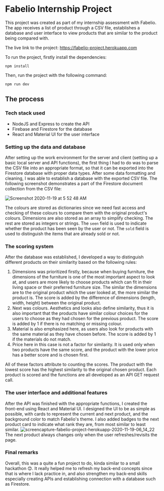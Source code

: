 # Fabelio Internship Project

This project was created as part of my internship assessment with Fabelio. The app receives a list of product through a CSV file, establishes a database and user interface to view products that are similar to the product being compared with. 

The live link to the project: https://fabelio-project.herokuapp.com

To run the project, firstly install the dependencies:
```
npm install
```
Then, run the project with the following command:
```
npm run dev
```

## The process

### Tech stack used
- NodeJS and Express to create the API
- Firebase and Firestore for the database
- React and Material UI for the user interface

### Setting up the data and database

After setting up the work environment for the server and client (setting up a basic local server and API functions), the first thing I had to do was to parse the CSV file into an appropriate format, so that it can be exported into the Firestore database with proper data types. After some data formatting and cleaning, I was able to establish a database with the exported CSV file. The following screenshot demonstrates a part of the Firestore document collection from the CSV file:

![Screenshot 2020-11-19 at 5 52 48 AM](https://user-images.githubusercontent.com/25546711/99593279-636dcd00-2a2c-11eb-82a3-c2c8c8120347.png)

The colours are stored as dictionaries since we need fast access and checking of these colours to compare them with the original product's colours. Dimensions are also stored as an array to simplify checking. The rest are stored as integers or strings. The `seen` field is used to indicate whether the product has been seen by the user or not. The `sold` field is used to distinguish the items that are already sold or not.

### The scoring system

After the database was established, I developed a way to distinguish different products on their similarity based on the following rules:

1. Dimensions was prioritized firstly, because when buying furniture, the dimensions of the furniture is one of the most important aspect to look at, and users are more likely to choose products which can fit in their living space or their preferred furniture size. The similar the dimensions are to the original product which the user looked at, the more similar the product is. The score is added by the difference of dimensions (length, width, height) between the original product.
2. Next was colours. Aesthetics and looks also define similarity, thus it is also important that the products have similar colour choices for the users to choose as they had chosen for the previous product. The score is added by 1 if there is no matching or missing colour.
3. Material is also emphasized here, as users also look for products with the same material as they have chosen before. The score is added by 1 if the materials do not match.
4. Price here in this case is not a factor for similarity. It is used only when two products have the same score, and the product with the lower price has a better score and is chosen first.

All of these factors attribute to counting the scores. The product with the lowest score has the highest similarity to the original chosen product. Each product is scored and the functions are all developed as an API GET request call.

### The user interface and additional features
After the API was finished with the appropriate functions, I created the front-end using React and Material UI. I designed the UI to be as simple as possible, with cards to represent the current and next product, and the background color to match Fabelio's theme. I also added badges to the next product card to indicate what rank they are, from most similar to least similar. 
![screencapture-fabelio-project-herokuapp-2020-11-19-06_14_22](https://user-images.githubusercontent.com/25546711/99595015-f4de3e80-2a2e-11eb-96c9-cb764072b41c.png)
The next product always changes only when the user refreshes/revisits the page.

### Final remarks
Overall, this was a quite a fun project to do, kinda similar to a small hackathon 😊. It really helped me to refresh my back-end concepts since that is where I lack practice in, and also strengthen my back-end skills especially creating APIs and establishing connection with a database such as Firestore.
